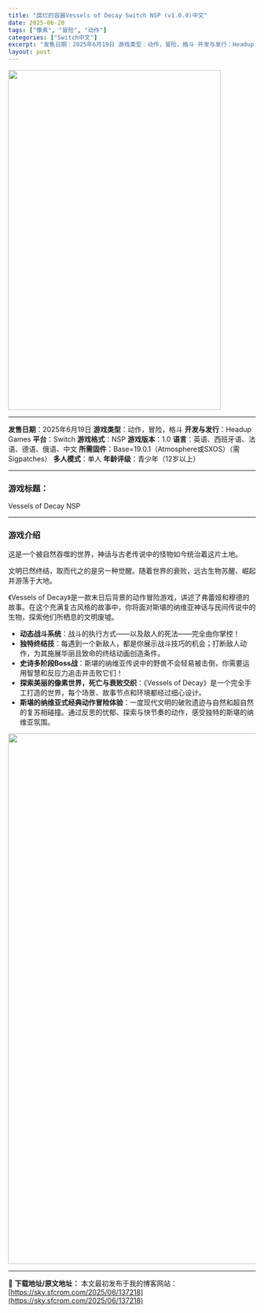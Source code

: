 ```yaml
---
title: "腐烂的容器Vessels of Decay Switch NSP (v1.0.0)中文"
date: 2025-06-20
tags: ["像素", "冒险", "动作"]
categories: ["Switch中文"]
excerpt: "发售日期：2025年6月19日 游戏类型：动作，冒险，格斗 开发与发行：Headup Games 平台：Switch 游戏格式：NSP 游戏版本：1.0 语言：英语、西班牙语、法语、德语、俄语、中文 所需固件：Base=19.0.1（Atmosphere或SXOS）（需Sigpatches） 多人模&hellip;"
layout: post
---
```


<img class="aligncenter size-full wp-image-137213" src="https://sky.sfcrom.com/wp-content/uploads/2025/06/2025062001522077.webp" alt="" width="432" height="692" />

<hr />

<strong>发售日期</strong>：2025年6月19日
<strong>游戏类型</strong>：动作，冒险，格斗
<strong>开发与发行</strong>：Headup Games
<strong>平台</strong>：Switch
<strong>游戏格式</strong>：NSP
<strong>游戏版本</strong>：1.0
<strong>语言</strong>：英语、西班牙语、法语、德语、俄语、中文
<strong>所需固件</strong>：Base=19.0.1（Atmosphere或SXOS）（需Sigpatches）
<strong>多人模式</strong>：单人
<strong>年龄评级</strong>：青少年（12岁以上）

<hr />

<h3>游戏标题：</h3>
Vessels of Decay NSP

<hr />

<h3>游戏介绍</h3>
这是一个被自然吞噬的世界，神话与古老传说中的怪物如今统治着这片土地。

文明已然终结，取而代之的是另一种觉醒。随着世界的衰败，远古生物苏醒、崛起并游荡于大地。

《Vessels of Decay》是一款末日后背景的动作冒险游戏，讲述了弗蕾娅和穆德的故事。在这个充满复古风格的故事中，你将面对斯堪的纳维亚神话与民间传说中的生物，探索他们所栖息的文明废墟。
<ul>
 	<li><strong>动态战斗系统</strong>：战斗的执行方式——以及敌人的死法——完全由你掌控！</li>
 	<li><strong>独特终结技</strong>：每遇到一个新敌人，都是你展示战斗技巧的机会；打断敌人动作，为其施展华丽且致命的终结动画创造条件。</li>
 	<li><strong>史诗多阶段Boss战</strong>：斯堪的纳维亚传说中的野兽不会轻易被击倒，你需要运用智慧和反应力追击并击败它们！</li>
 	<li><strong>探索美丽的像素世界，死亡与衰败交织</strong>：《Vessels of Decay》是一个完全手工打造的世界，每个场景、故事节点和环境都经过细心设计。</li>
 	<li><strong>斯堪的纳维亚式经典动作冒险体验</strong>：一度现代文明的破败遗迹与自然和超自然的复苏相碰撞。通过反思的忧郁、探索与快节奏的动作，感受独特的斯堪的纳维亚氛围。</li>
</ul>
<img class="aligncenter size-full wp-image-137206" src="https://sky.sfcrom.com/wp-content/uploads/2025/06/2025062001521870.webp" alt="" width="1920" height="1080" />

---
📖 **下载地址/原文地址：** 本文最初发布于我的博客网站：[https://sky.sfcrom.com/2025/06/137218](https://sky.sfcrom.com/2025/06/137218)
